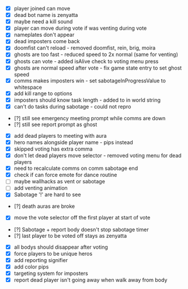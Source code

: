 - [x] player joined can move
- [x] dead bot name is zenyatta
- [x] maybe need a kill sound
- [x] player can move during vote if was venting during vote
- [x] nameplates don't appear
- [x] dead imposters come back
- [x] doomfist can't reload - removed doomfist, rein, brig, moira
- [x] ghosts are too fast - reduced speed to 2x normal (same for venting)
- [x] ghosts can vote - added isAlive check to voting menu press
- [x] ghosts are normal speed after vote - fix game state entry to set ghost speed
- [x] comms makes imposters win - set sabotageInProgressValue to whitespace
- [x] add kill range to options
- [x] imposters should know task length - added to in world string
- [x] can't do tasks during sabotage - could not repro
- [?] still see emergency meeting prompt while comms are down
- [?] still see report prompt as ghost
- [x] add dead players to meeting with aura
- [x] hero names alongside player name - pips instead
- [x] skipped voting has extra comma
- [x] don't let dead players move selector - removed voting menu for dead players
- [x] need to recalculate comms on comm sabotage end
- [x] check if can force emote for dance routine
- [ ] maybe wallhacks as vent or sabotage
- [ ] add venting animation
- [x] Sabotage '!' are hard to see
- [?] death auras are broke
- [x] move the vote selector off the first player at start of vote
- [?] Sabotage + report body doesn't stop sabotage timer
- [?] last player to be voted off stays as zenyatta
- [x] all bodys should disappear after voting
- [x] force players to be unique heros
- [x] add reporting signifier
- [x] add color pips
- [x] targeting system for imposters
- [x] report dead player isn't going away when walk away from body
